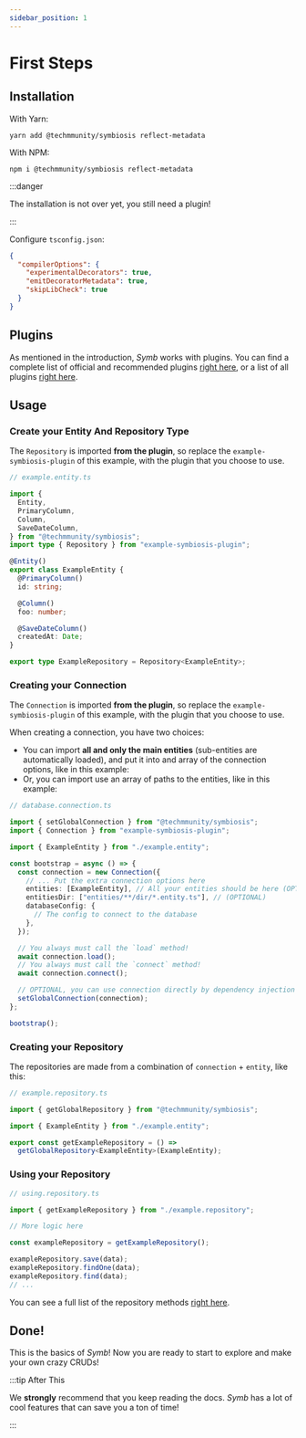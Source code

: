 ```yaml
---
sidebar_position: 1
---
```


# First Steps

## Installation

With Yarn:

```
yarn add @techmmunity/symbiosis reflect-metadata
```

With NPM:

```
npm i @techmmunity/symbiosis reflect-metadata
```

:::danger

The installation is not over yet, you still need a plugin!

:::

Configure `tsconfig.json`:

```json
{
  "compilerOptions": {
    "experimentalDecorators": true,
    "emitDecoratorMetadata": true,
    "skipLibCheck": true
  }
}
```

## Plugins

As mentioned in the introduction, _Symb_ works with plugins. You can find a complete list of official and recommended plugins [right here](../overview/plugins), or a list of all plugins [right here](https://www.npmjs.com/search?q=keywords:techmmunity-symbiosis).

## Usage

### Create your Entity And Repository Type

The `Repository` is imported **from the plugin**, so replace the `example-symbiosis-plugin` of this example, with the plugin that you choose to use.

```ts
// example.entity.ts

import {
  Entity,
  PrimaryColumn,
  Column,
  SaveDateColumn,
} from "@techmmunity/symbiosis";
import type { Repository } from "example-symbiosis-plugin";

@Entity()
export class ExampleEntity {
  @PrimaryColumn()
  id: string;

  @Column()
  foo: number;

  @SaveDateColumn()
  createdAt: Date;
}

export type ExampleRepository = Repository<ExampleEntity>;
```

### Creating your Connection

The `Connection` is imported **from the plugin**, so replace the `example-symbiosis-plugin` of this example, with the plugin that you choose to use.

When creating a connection, you have two choices:

- You can import **all and only the main entities** (sub-entities are automatically loaded), and put it into and array of the connection options, like in this example:
- Or, you can import use an array of paths to the entities, like in this example:

```ts
// database.connection.ts

import { setGlobalConnection } from "@techmmunity/symbiosis";
import { Connection } from "example-symbiosis-plugin";

import { ExampleEntity } from "./example.entity";

const bootstrap = async () => {
  const connection = new Connection({
    // ... Put the extra connection options here
    entities: [ExampleEntity], // All your entities should be here (OPTIONAL)
    entitiesDir: ["entities/**/dir/*.entity.ts"], // (OPTIONAL)
    databaseConfig: {
      // The config to connect to the database
    },
  });

  // You always must call the `load` method!
  await connection.load();
  // You always must call the `connect` method!
  await connection.connect();

  // OPTIONAL, you can use connection directly by dependency injection
  setGlobalConnection(connection);
};

bootstrap();
```

### Creating your Repository

The repositories are made from a combination of `connection` + `entity`, like this:

```ts
// example.repository.ts

import { getGlobalRepository } from "@techmmunity/symbiosis";

import { ExampleEntity } from "./example.entity";

export const getExampleRepository = () =>
  getGlobalRepository<ExampleEntity>(ExampleEntity);
```

### Using your Repository

```ts
// using.repository.ts

import { getExampleRepository } from "./example.repository";

// More logic here

const exampleRepository = getExampleRepository();

exampleRepository.save(data);
exampleRepository.findOne(data);
exampleRepository.find(data);
// ...
```

You can see a full list of the repository methods [right here](./repositories).

## Done!

This is the basics of _Symb_! Now you are ready to start to explore and make your own crazy CRUDs!

:::tip After This

We **strongly** recommend that you keep reading the docs. _Symb_ has a lot of cool features that can save you a ton of time!

:::
